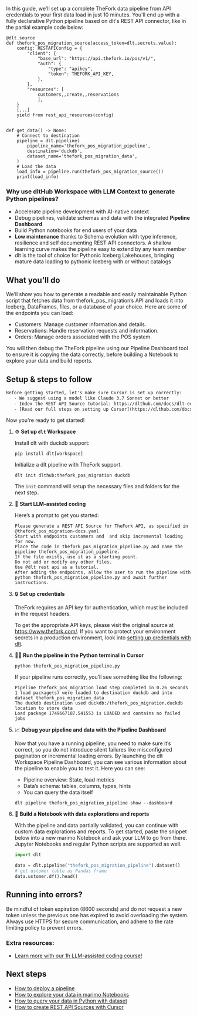 In this guide, we'll set up a complete TheFork data pipeline from API credentials to your first data load in just 10 minutes. You'll end up with a fully declarative Python pipeline based on dlt's REST API connector, like in the partial example code below:

```python-outcome
@dlt.source
def thefork_pos_migration_source(access_token=dlt.secrets.value):
    config: RESTAPIConfig = {
        "client": {
            "base_url": "https://api.thefork.io/pos/v1/",
            "auth": {
                "type": "apikey",
                "token": THEFORK_API_KEY,
            },
        },
        "resources": [
            customers,,create,,reservations
            ],
    }
    [...]
    yield from rest_api_resources(config)


def get_data() -> None:
    # Connect to destination
    pipeline = dlt.pipeline(
        pipeline_name='thefork_pos_migration_pipeline',
        destination='duckdb',
        dataset_name='thefork_pos_migration_data', 
    )
    # Load the data
    load_info = pipeline.run(thefork_pos_migration_source())
    print(load_info) 
```

### Why use dltHub Workspace with LLM Context to generate Python pipelines?

- Accelerate pipeline development with AI-native context
- Debug pipelines, validate schemas and data with the integrated **Pipeline Dashboard**
- Build Python notebooks for end users of your data
- **Low maintenance** thanks to Schema evolution with type inference, resilience and self documenting REST API connectors. A shallow learning curve makes the pipeline easy to extend by any team member
- dlt is the tool of choice for Pythonic Iceberg Lakehouses, bringing mature data loading to pythonic Iceberg with or without catalogs

## What you’ll do

We’ll show you how to generate a readable and easily maintainable Python script that fetches data from thefork_pos_migration’s API and loads it into Iceberg, DataFrames, files, or a database of your choice. Here are some of the endpoints you can load:

- Customers: Manage customer information and details.
- Reservations: Handle reservation requests and information.
- Orders: Manage orders associated with the POS system.

You will then debug the TheFork pipeline using our Pipeline Dashboard tool to ensure it is copying the data correctly, before building a Notebook to explore your data and build reports.

## Setup & steps to follow

```default
Before getting started, let's make sure Cursor is set up correctly:
   - We suggest using a model like Claude 3.7 Sonnet or better
   - Index the REST API Source tutorial: https://dlthub.com/docs/dlt-ecosystem/verified-sources/rest_api/ and add it to context as **@dlt rest api**
   - [Read our full steps on setting up Cursor](https://dlthub.com/docs/dlt-ecosystem/llm-tooling/cursor-restapi#23-configuring-cursor-with-documentation)
```

Now you're ready to get started!

1. ⚙️ **Set up `dlt` Workspace**
    
    Install dlt with duckdb support:
    ```shell
    pip install dlt[workspace]
    ```

    Initialize a dlt pipeline with TheFork support.
    ```shell
    dlt init dlthub:thefork_pos_migration duckdb
    ```

    The `init` command will setup the necessary files and folders for the next step.
    
2. 🤠 **Start LLM-assisted coding**
    
    Here’s a prompt to get you started:
    
    ```prompt
    Please generate a REST API Source for TheFork API, as specified in @thefork_pos_migration-docs.yaml 
    Start with endpoints customers and  and skip incremental loading for now. 
    Place the code in thefork_pos_migration_pipeline.py and name the pipeline thefork_pos_migration_pipeline. 
    If the file exists, use it as a starting point. 
    Do not add or modify any other files. 
    Use @dlt rest api as a tutorial. 
    After adding the endpoints, allow the user to run the pipeline with python thefork_pos_migration_pipeline.py and await further instructions.
    ```

    
3. 🔒 **Set up credentials** 
    
    TheFork requires an API key for authentication, which must be included in the request headers.
    
    To get the appropriate API keys, please visit the original source at https://www.thefork.com/.
    If you want to protect your environment secrets in a production environment, look into [setting up credentials with dlt](https://dlthub.com/docs/walkthroughs/add_credentials).
    
4. 🏃‍♀️ **Run the pipeline in the Python terminal in Cursor**
    
    ```shell
    python thefork_pos_migration_pipeline.py
    ```
    
    If your pipeline runs correctly, you’ll see something like the following:
    
    ```shell
    Pipeline thefork_pos_migration load step completed in 0.26 seconds
    1 load package(s) were loaded to destination duckdb and into dataset thefork_pos_migration_data
    The duckdb destination used duckdb:/thefork_pos_migration.duckdb location to store data
    Load package 1749667187.541553 is LOADED and contains no failed jobs
    ```
    
5. 📈 **Debug your pipeline and data with the Pipeline Dashboard**

    Now that you have a running pipeline, you need to make sure it’s correct, so you do not introduce silent failures like misconfigured pagination or incremental loading errors. By launching the dlt Workspace Pipeline Dashboard, you can see various information about the pipeline to enable you to test it. Here you can see:
    - Pipeline overview: State, load metrics
    - Data’s schema: tables, columns, types, hints
    - You can query the data itself
    
    ```shell
    dlt pipeline thefork_pos_migration_pipeline show --dashboard
    ```
    
6. 🐍 **Build a Notebook with data explorations and reports**

    With the pipeline and data partially validated, you can continue with custom data explorations and reports. To get started, paste the snippet below into a new marimo Notebook and ask your LLM to go from there. Jupyter Notebooks and regular Python scripts are supported as well.

    
    ```python
    import dlt

   data = dlt.pipeline("thefork_pos_migration_pipeline").dataset()
   # get ustomer table as Pandas frame
   data.ustomer.df().head()
    ```

## Running into errors?

Be mindful of token expiration (8600 seconds) and do not request a new token unless the previous one has expired to avoid overloading the system. Always use HTTPS for secure communication, and adhere to the rate limiting policy to prevent errors.

### Extra resources:

- [Learn more with our 1h LLM-assisted coding course!](https://www.youtube.com/watch?v=GGid70rnJuM)

## Next steps

- [How to deploy a pipeline](https://dlthub.com/docs/walkthroughs/deploy-a-pipeline)
- [How to explore your data in marimo Notebooks](https://dlthub.com/docs/general-usage/dataset-access/marimo)
- [How to query your data in Python with dataset](https://dlthub.com/docs/general-usage/dataset-access/dataset)
- [How to create REST API Sources with Cursor](https://dlthub.com/docs/dlt-ecosystem/llm-tooling/cursor-restapi)